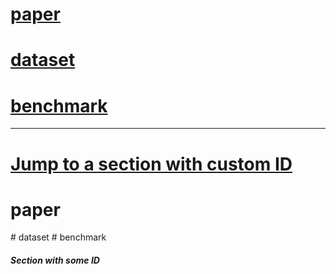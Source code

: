 # [paper](#paper-section-id)
# [dataset](#dataset-section-id)
# [benchmark](#benchmark-section-id)
-------------------------------------
# [Jump to a section with custom ID](#some-id)

<a name="paper-section-id" />

# paper

<a name="dataset-section-id" />
# dataset

<a name="benchmark-section-id" />
# benchmark



<a name="some-id" />

##### Section with some ID
